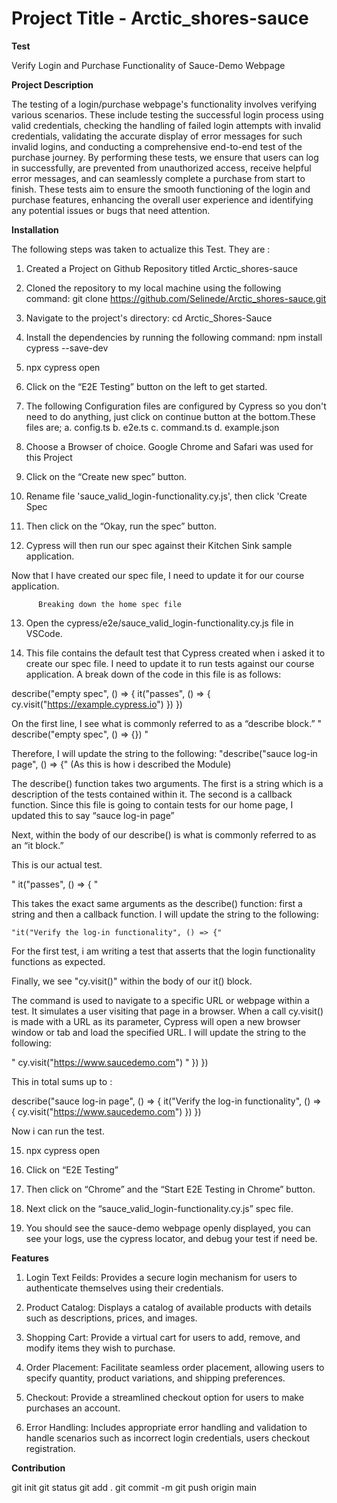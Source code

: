 # Project Title - Arctic_shores-sauce

 **Test**

 Verify Login and Purchase Functionality of Sauce-Demo Webpage

 **Project Description**

 The testing of a login/purchase webpage's functionality involves verifying various scenarios. These include testing the successful login process using valid credentials, checking the handling of failed login attempts with invalid credentials, validating the accurate display of error messages for such invalid logins, and conducting a comprehensive end-to-end test of the purchase journey. By performing these tests, we ensure that users can log in successfully, are prevented from unauthorized access, receive helpful error messages, and can seamlessly complete a purchase from start to finish. These tests aim to ensure the smooth functioning of the login and purchase features, enhancing the overall user experience and identifying any potential issues or bugs that need attention.

 **Installation**

 The following steps was taken to actualize this Test. They are :

 1. Created a Project on Github Repository titled Arctic_shores-sauce

 2. Cloned the repository to my local machine using the following command: git clone https://github.com/Selinede/Arctic_shores-sauce.git

 3. Navigate to the project's directory: cd Arctic_Shores-Sauce

 4. Install the dependencies by running the following command: npm install cypress --save-dev

 5. npx cypress open

 6. Click on the “E2E Testing” button on the left to get started.

 7. The following Configuration files are configured by Cypress so you don't need to do anything, just click on continue button at the bottom.These files are;
 a. config.ts
 b. e2e.ts
 c. command.ts
 d. example.json

 8. Choose a Browser of choice. Google Chrome and Safari was used for this Project

 9. Click on the “Create new spec” button.

 10. Rename file 'sauce_valid_login-functionality.cy.js', then click 'Create Spec

 11. Then click on the “Okay, run the spec” button.

 12. Cypress will then run our spec against their Kitchen Sink sample application.

 Now that I have created our spec file, I need to update it for our course application.

          Breaking down the home spec file

 13. Open the cypress/e2e/sauce_valid_login-functionality.cy.js file in VSCode.

 14. This file contains the default test that Cypress created when i asked it to create our spec file. I need to update it to run tests against our course application. A break down of the code in this file is as follows:

 describe("empty spec", () => {
  it("passes", () => {
    cy.visit("https://example.cypress.io")
   })
 })

  On the first line, I see what is commonly referred to as a “describe block.”
  " describe("empty spec", () => {}) "

  Therefore, I will update the string to the following:
   "describe("sauce log-in page", () => {" (As this is how i described the Module)

  The describe() function takes two arguments. The first is a string which is a description of the tests contained within it. The second is a callback function. Since this file is going to contain tests for our home page, I updated this to say “sauce log-in page”

  Next, within the body of our describe() is what is commonly referred to as an “it block.”

  This is our actual test.

  " it("passes", () => { "

   This takes the exact same arguments as the describe() function: first a string and then a callback function. I will update the string to the following:

    "it("Verify the log-in functionality", () => {"

  For the first test, i am writing a test that asserts that the login functionality functions as expected.

  Finally, we see "cy.visit()" within the body of our it() block.

  The command is used to navigate to a specific URL or webpage within a test. It simulates a user visiting that page in a browser. When a call cy.visit() is made with a URL as its parameter, Cypress will open a new browser window or tab and load the specified URL. I will update the string to the following:

  " cy.visit("https://www.saucedemo.com") "
  })
 })

 This in total sums up to :

  describe("sauce log-in page", () => {
  it("Verify the log-in functionality", () => {
    cy.visit("https://www.saucedemo.com")
   })
 })

 Now i can run the test.

 15. npx cypress open

 16. Click on “E2E Testing”

 17. Then click on “Chrome” and the “Start E2E Testing in Chrome” button.

 18. Next click on the “sauce_valid_login-functionality.cy.js” spec file.

 19. You should see the sauce-demo webpage openly displayed, you can see your logs, use the cypress locator, and debug your test if need be.

 **Features**

 1. Login Text Feilds: Provides a secure login mechanism for users to authenticate themselves using their credentials.

 2. Product Catalog: Displays a catalog of available products with details such as descriptions, prices, and images.

 3. Shopping Cart: Provide a virtual cart for users to add, remove, and modify items they wish to purchase.

 4. Order Placement: Facilitate seamless order placement, allowing users to specify quantity, product variations, and shipping preferences.

 5. Checkout: Provide a streamlined checkout option for users to make purchases an account.

 6. Error Handling: Includes appropriate error handling and validation to handle scenarios such as incorrect login credentials, users checkout registration.


 **Contribution**

 git init
 git status
 git add .
 git commit -m 
 git push origin main













